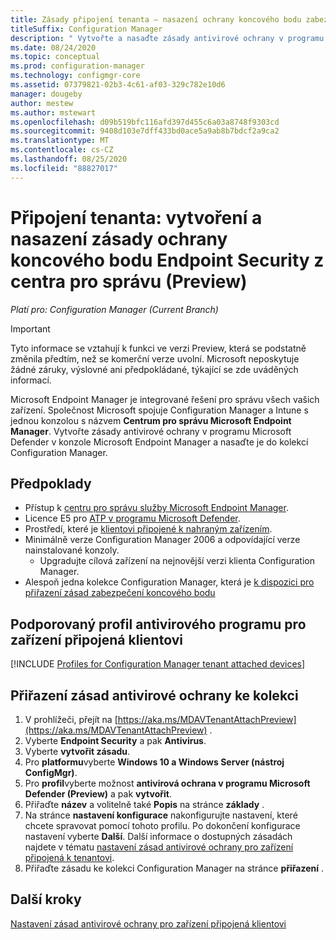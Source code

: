 ```yaml
---
title: Zásady připojení tenanta – nasazení ochrany koncového bodu zabezpečení Endpoint v centru pro správu Microsoft Endpoint Manageru (Preview)
titleSuffix: Configuration Manager
description: " Vytvořte a nasaďte zásady antivirové ochrany v programu Microsoft Defender z konzoly Microsoft Endpoint Manageru a pro Configuration Manager kolekce."
ms.date: 08/24/2020
ms.topic: conceptual
ms.prod: configuration-manager
ms.technology: configmgr-core
ms.assetid: 07379821-02b3-4c61-af03-329c782e10d6
manager: dougeby
author: mestew
ms.author: mstewart
ms.openlocfilehash: d09b519bfc116afd397d455c6a03a8748f9303cd
ms.sourcegitcommit: 9408d103e7dff433bd0ace5a9ab8b7bdcf2a9ca2
ms.translationtype: MT
ms.contentlocale: cs-CZ
ms.lasthandoff: 08/25/2020
ms.locfileid: "88827017"
---
```

# <a name="tenant-attach-create-and-deploy-endpoint-security-antivirus-policy-from-the-admin-center-preview"></a><a name="bkmk_atp"></a> Připojení tenanta: vytvoření a nasazení zásady ochrany koncového bodu Endpoint Security z centra pro správu (Preview)
<!--5691658-->
*Platí pro: Configuration Manager (Current Branch)*

> [!Important]
> Tyto informace se vztahují k funkci ve verzi Preview, která se podstatně změnila předtím, než se komerční verze uvolní. Microsoft neposkytuje žádné záruky, výslovné ani předpokládané, týkající se zde uváděných informací. 

Microsoft Endpoint Manager je integrované řešení pro správu všech vašich zařízení. Společnost Microsoft spojuje Configuration Manager a Intune s jednou konzolou s názvem **Centrum pro správu Microsoft Endpoint Manager**. Vytvořte zásady antivirové ochrany v programu Microsoft Defender v konzole Microsoft Endpoint Manager a nasaďte je do kolekcí Configuration Manager.


## <a name="prerequisites"></a>Předpoklady

- Přístup k [centru pro správu služby Microsoft Endpoint Manager](https://endpoint.microsoft.com/).
- Licence E5 pro [ATP v programu Microsoft Defender](https://docs.microsoft.com/windows/security/threat-protection/microsoft-defender-atp/minimum-requirements#licensing-requirements).
- Prostředí, které je [klientovi připojené k nahraným zařízením](device-sync-actions.md).
- Minimálně verze Configuration Manager 2006 a odpovídající verze nainstalované konzoly.
   - Upgradujte cílová zařízení na nejnovější verzi klienta Configuration Manager.
- Alespoň jedna kolekce Configuration Manager, která je [k dispozici pro přiřazení zásad zabezpečení koncového bodu](atp-onboard.md#bkmk_collections)

## <a name="supported-antivirus-profile-for-tenant-attached-devices"></a>Podporovaný profil antivirového programu pro zařízení připojená klientovi

[!INCLUDE [Profiles for Configuration Manager tenant attached devices](../../intune/protect/includes/configmgr-antivirus-profiles.md)]

## <a name="assign-antivirus-policies-to-a-collection"></a>Přiřazení zásad antivirové ochrany ke kolekci

1. V prohlížeči, přejít na [https://aka.ms/MDAVTenantAttachPreview](https://aka.ms/MDAVTenantAttachPreview) .
1. Vyberte **Endpoint Security** a pak **Antivirus**.
1. Vyberte **vytvořit zásadu**.
1. Pro **platformu**vyberte **Windows 10 a Windows Server (nástroj ConfigMgr)**.
1. Pro **profil**vyberte možnost **antivirová ochrana v programu Microsoft Defender (Preview)** a pak **vytvořit**.
1. Přiřaďte **název** a volitelně také **Popis** na stránce **základy** .
1. Na stránce **nastavení konfigurace** nakonfigurujte nastavení, které chcete spravovat pomocí tohoto profilu. Po dokončení konfigurace nastavení vyberte **Další**. Další informace o dostupných zásadách najdete v tématu [nastavení zásad antivirové ochrany pro zařízení připojená k tenantovi](../../intune/protect/antivirus-microsoft-defender-settings-windows-tenant-attach.md?toc=/mem/configmgr/tenant-attach/toc.json&bc=/mem/configmgr/tenant-attach/breadcrumb/toc.json).
1. Přiřaďte zásadu ke kolekci Configuration Manager na stránce **přiřazení** .

## <a name="next-steps"></a>Další kroky

[Nastavení zásad antivirové ochrany pro zařízení připojená klientovi](../../intune/protect/antivirus-microsoft-defender-settings-windows-tenant-attach.md?toc=/mem/configmgr/tenant-attach/toc.json&bc=/mem/configmgr/tenant-attach/breadcrumb/toc.json)